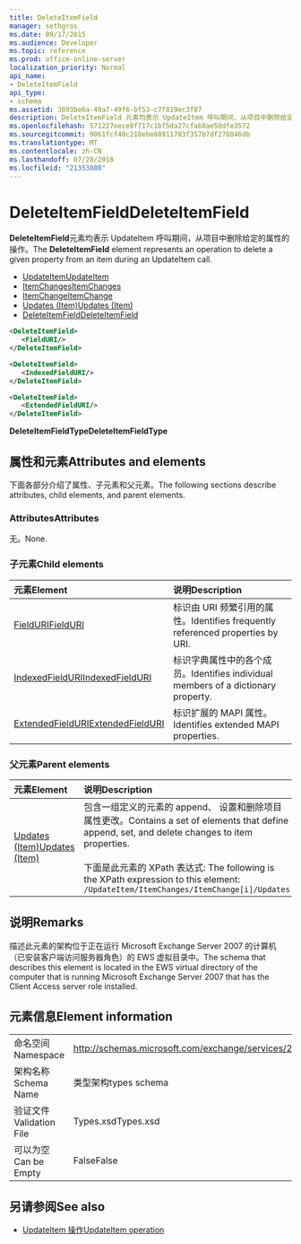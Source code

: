 ```yaml
---
title: DeleteItemField
manager: sethgros
ms.date: 09/17/2015
ms.audience: Developer
ms.topic: reference
ms.prod: office-online-server
localization_priority: Normal
api_name:
- DeleteItemField
api_type:
- schema
ms.assetid: 3893be6a-49a7-49f6-bf53-c7f819ec3f87
description: DeleteItemField 元素均表示 UpdateItem 呼叫期间，从项目中删除给定的属性的操作。
ms.openlocfilehash: 571227eece8f717c1bf5da27cfab8ae50dfe3572
ms.sourcegitcommit: 9061fcf40c218ebe88911783f357b7df278846db
ms.translationtype: MT
ms.contentlocale: zh-CN
ms.lasthandoff: 07/28/2018
ms.locfileid: "21353880"
---
```

# <a name="deleteitemfield"></a><span data-ttu-id="a7419-103">DeleteItemField</span><span class="sxs-lookup"><span data-stu-id="a7419-103">DeleteItemField</span></span>

<span data-ttu-id="a7419-104">**DeleteItemField**元素均表示 UpdateItem 呼叫期间，从项目中删除给定的属性的操作。</span><span class="sxs-lookup"><span data-stu-id="a7419-104">The **DeleteItemField** element represents an operation to delete a given property from an item during an UpdateItem call.</span></span> 
 
- [<span data-ttu-id="a7419-105">UpdateItem</span><span class="sxs-lookup"><span data-stu-id="a7419-105">UpdateItem</span></span>](updateitem.md)  
- [<span data-ttu-id="a7419-106">ItemChanges</span><span class="sxs-lookup"><span data-stu-id="a7419-106">ItemChanges</span></span>](itemchanges.md) 
- [<span data-ttu-id="a7419-107">ItemChange</span><span class="sxs-lookup"><span data-stu-id="a7419-107">ItemChange</span></span>](itemchange.md) 
- [<span data-ttu-id="a7419-108">Updates (Item)</span><span class="sxs-lookup"><span data-stu-id="a7419-108">Updates (Item)</span></span>](updates-item.md) 
- [<span data-ttu-id="a7419-109">DeleteItemField</span><span class="sxs-lookup"><span data-stu-id="a7419-109">DeleteItemField</span></span>](deleteitemfield.md)
  
```xml
<DeleteItemField>
   <FieldURI/>
</DeleteItemField>
```

```xml
<DeleteItemField>
   <IndexedFieldURI/> 
</DeleteItemField>
```

```xml
<DeleteItemField>
   <ExtendedFieldURI/>
</DeleteItemField>
```

<span data-ttu-id="a7419-110">**DeleteItemFieldType**</span><span class="sxs-lookup"><span data-stu-id="a7419-110">**DeleteItemFieldType**</span></span>

## <a name="attributes-and-elements"></a><span data-ttu-id="a7419-111">属性和元素</span><span class="sxs-lookup"><span data-stu-id="a7419-111">Attributes and elements</span></span>

<span data-ttu-id="a7419-112">下面各部分介绍了属性、子元素和父元素。</span><span class="sxs-lookup"><span data-stu-id="a7419-112">The following sections describe attributes, child elements, and parent elements.</span></span>
  
### <a name="attributes"></a><span data-ttu-id="a7419-113">Attributes</span><span class="sxs-lookup"><span data-stu-id="a7419-113">Attributes</span></span>

<span data-ttu-id="a7419-114">无。</span><span class="sxs-lookup"><span data-stu-id="a7419-114">None.</span></span>
  
### <a name="child-elements"></a><span data-ttu-id="a7419-115">子元素</span><span class="sxs-lookup"><span data-stu-id="a7419-115">Child elements</span></span>

|<span data-ttu-id="a7419-116">**元素**</span><span class="sxs-lookup"><span data-stu-id="a7419-116">**Element**</span></span>|<span data-ttu-id="a7419-117">**说明**</span><span class="sxs-lookup"><span data-stu-id="a7419-117">**Description**</span></span>|
|:-----|:-----|
|[<span data-ttu-id="a7419-118">FieldURI</span><span class="sxs-lookup"><span data-stu-id="a7419-118">FieldURI</span></span>](fielduri.md) <br/> |<span data-ttu-id="a7419-119">标识由 URI 频繁引用的属性。</span><span class="sxs-lookup"><span data-stu-id="a7419-119">Identifies frequently referenced properties by URI.</span></span>  <br/> |
|[<span data-ttu-id="a7419-120">IndexedFieldURI</span><span class="sxs-lookup"><span data-stu-id="a7419-120">IndexedFieldURI</span></span>](indexedfielduri.md) <br/> |<span data-ttu-id="a7419-121">标识字典属性中的各个成员。</span><span class="sxs-lookup"><span data-stu-id="a7419-121">Identifies individual members of a dictionary property.</span></span>  <br/> |
|[<span data-ttu-id="a7419-122">ExtendedFieldURI</span><span class="sxs-lookup"><span data-stu-id="a7419-122">ExtendedFieldURI</span></span>](extendedfielduri.md) <br/> |<span data-ttu-id="a7419-123">标识扩展的 MAPI 属性。</span><span class="sxs-lookup"><span data-stu-id="a7419-123">Identifies extended MAPI properties.</span></span>  <br/> |
   
### <a name="parent-elements"></a><span data-ttu-id="a7419-124">父元素</span><span class="sxs-lookup"><span data-stu-id="a7419-124">Parent elements</span></span>

|<span data-ttu-id="a7419-125">**元素**</span><span class="sxs-lookup"><span data-stu-id="a7419-125">**Element**</span></span>|<span data-ttu-id="a7419-126">**说明**</span><span class="sxs-lookup"><span data-stu-id="a7419-126">**Description**</span></span>|
|:-----|:-----|
|[<span data-ttu-id="a7419-127">Updates (Item)</span><span class="sxs-lookup"><span data-stu-id="a7419-127">Updates (Item)</span></span>](updates-item.md) <br/> |<span data-ttu-id="a7419-128">包含一组定义的元素的 append、 设置和删除项目属性更改。</span><span class="sxs-lookup"><span data-stu-id="a7419-128">Contains a set of elements that define append, set, and delete changes to item properties.</span></span>  <br/><br/><span data-ttu-id="a7419-129">下面是此元素的 XPath 表达式:  </span><span class="sxs-lookup"><span data-stu-id="a7419-129">The following is the XPath expression to this element:</span></span><br/>`/UpdateItem/ItemChanges/ItemChange[i]/Updates` <br/> |
   
## <a name="remarks"></a><span data-ttu-id="a7419-130">说明</span><span class="sxs-lookup"><span data-stu-id="a7419-130">Remarks</span></span>

<span data-ttu-id="a7419-131">描述此元素的架构位于正在运行 Microsoft Exchange Server 2007 的计算机（已安装客户端访问服务器角色）的 EWS 虚拟目录中。</span><span class="sxs-lookup"><span data-stu-id="a7419-131">The schema that describes this element is located in the EWS virtual directory of the computer that is running Microsoft Exchange Server 2007 that has the Client Access server role installed.</span></span>
  
## <a name="element-information"></a><span data-ttu-id="a7419-132">元素信息</span><span class="sxs-lookup"><span data-stu-id="a7419-132">Element information</span></span>

|||
|:-----|:-----|
|<span data-ttu-id="a7419-133">命名空间</span><span class="sxs-lookup"><span data-stu-id="a7419-133">Namespace</span></span>  <br/> |http://schemas.microsoft.com/exchange/services/2006/types  <br/> |
|<span data-ttu-id="a7419-134">架构名称</span><span class="sxs-lookup"><span data-stu-id="a7419-134">Schema Name</span></span>  <br/> |<span data-ttu-id="a7419-135">类型架构</span><span class="sxs-lookup"><span data-stu-id="a7419-135">types schema</span></span>  <br/> |
|<span data-ttu-id="a7419-136">验证文件</span><span class="sxs-lookup"><span data-stu-id="a7419-136">Validation File</span></span>  <br/> |<span data-ttu-id="a7419-137">Types.xsd</span><span class="sxs-lookup"><span data-stu-id="a7419-137">Types.xsd</span></span>  <br/> |
|<span data-ttu-id="a7419-138">可以为空</span><span class="sxs-lookup"><span data-stu-id="a7419-138">Can be Empty</span></span>  <br/> |<span data-ttu-id="a7419-139">False</span><span class="sxs-lookup"><span data-stu-id="a7419-139">False</span></span>  <br/> |
   
## <a name="see-also"></a><span data-ttu-id="a7419-140">另请参阅</span><span class="sxs-lookup"><span data-stu-id="a7419-140">See also</span></span>

- [<span data-ttu-id="a7419-141">UpdateItem 操作</span><span class="sxs-lookup"><span data-stu-id="a7419-141">UpdateItem operation</span></span>](updateitem-operation.md)

